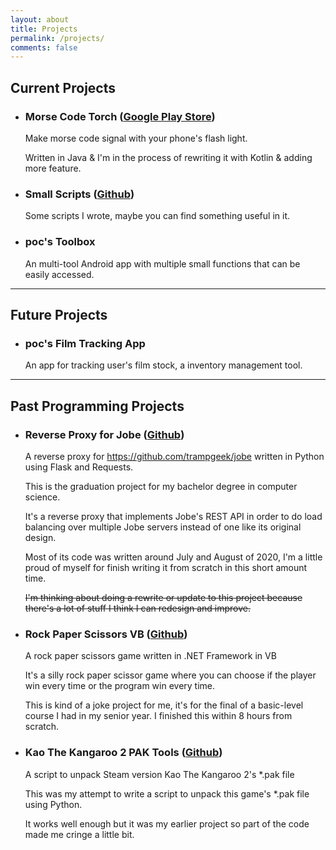 ```yaml
---
layout: about
title: Projects
permalink: /projects/
comments: false
---
```


## Current Projects

- ### Morse Code Torch ([Google Play Store](https://play.google.com/store/apps/details?id=com.perryoncrack.mcfleshlite))

    Make morse code signal with your phone's flash light.

    Written in Java & I'm in the process of rewriting it with Kotlin & adding more feature.

- ### Small Scripts ([Github](https://github.com/perryOnCrack/Small-Scripts))

    Some scripts I wrote, maybe you can find something useful in it.

- ### poc's Toolbox

    An multi-tool Android app with multiple small functions that can be easily accessed.

---

## Future Projects

- ### poc's Film Tracking App

    An app for tracking user's film stock, a inventory management tool.

---

## Past Programming Projects

- ### Reverse Proxy for Jobe ([Github](https://github.com/perryOnCrack/Reverse-Proxy-for-Jobe))

    A reverse proxy for https://github.com/trampgeek/jobe written in Python using Flask and Requests.

    This is the graduation project for my bachelor degree in computer science.

    It's a reverse proxy that implements Jobe's REST API in order to do load balancing over multiple Jobe servers instead of one like its original design.

    Most of its code was written around July and August of 2020, I'm a little proud of myself for finish writing it from scratch in this short amount time.

    ~~I'm thinking about doing a rewrite or update to this project because there's a lot of stuff I think I can redesign and improve.~~

- ### Rock Paper Scissors VB ([Github](https://github.com/perryOnCrack/Rock-Paper-Scissors-VB))

    A rock paper scissors game written in .NET Framework in VB

    It's a silly rock paper scissor game where you can choose if the player win every time or the program win every time.

    This is kind of a joke project for me, it's for the final of a basic-level course I had in my senior year. I finished this within 8 hours from scratch.

- ### Kao The Kangaroo 2 PAK Tools ([Github](https://github.com/perryOnCrack/Kao-The-Kangaroo-2-PAK-Tools))

    A script to unpack Steam version Kao The Kangaroo 2's *.pak file

    This was my attempt to write a script to unpack this game's *.pak file using Python.

    It works well enough but it was my earlier project so part of the code made me cringe a little bit.
